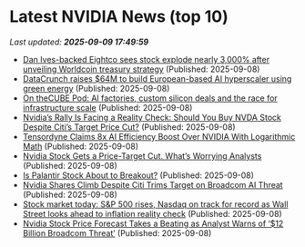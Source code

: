 # Latest NVIDIA News (top 10)
_Last updated: **2025-09-09 17:49:59**_

- [Dan Ives-backed Eightco sees stock explode nearly 3,000% after unveiling Worldcoin treasury strategy](https://finance.yahoo.com/news/dan-ives-backed-eightco-sees-stock-explode-nearly-3000-after-unveiling-worldcoin-treasury-strategy-173955620.html) (Published: 2025-09-08)
- [DataCrunch raises $64M to build European-based AI hyperscaler using green energy](https://siliconangle.com/2025/09/08/datacrunch-raises-64m-build-european-based-ai-hyperscaler-using-green-energy/) (Published: 2025-09-08)
- [On theCUBE Pod: AI factories, custom silicon deals and the race for infrastructure scale](https://siliconangle.com/2025/09/08/ai-factories-custom-silicon-deals-race-infrastructure-scale-thecubepod/) (Published: 2025-09-08)
- [Nvidia’s Rally Is Facing a Reality Check: Should You Buy NVDA Stock Despite Citi’s Target Price Cut?](https://www.barchart.com/story/news/34671143/nvidias-rally-is-facing-a-reality-check-should-you-buy-nvda-stock-despite-citis-target-price-cut) (Published: 2025-09-08)
- [Tensordyne Claims 8x AI Efficiency Boost Over NVIDIA With Logarithmic Math](https://hothardware.com/news/tensordyne-logarithmic-math-ai) (Published: 2025-09-08)
- [Nvidia Stock Gets a Price-Target Cut. What’s Worrying Analysts](https://biztoc.com/x/89544dffc5a3d1b1) (Published: 2025-09-08)
- [Is Palantir Stock About to Breakout?](https://finance.yahoo.com/news/palantir-stock-breakout-170900343.html) (Published: 2025-09-08)
- [Nvidia Shares Climb Despite Citi Trims Target on Broadcom AI Threat](https://consent.yahoo.com/v2/collectConsent?sessionId=1_cc-session_0fcb531b-35e5-48d3-8e72-26c1247fedba) (Published: 2025-09-08)
- [Stock market today: S&P 500 rises, Nasdaq on track for record as Wall Street looks ahead to inflation reality check](https://finance.yahoo.com/news/live/stock-market-today-sp-500-rises-nasdaq-on-track-for-record-as-wall-street-looks-ahead-to-inflation-reality-check-170830778.html) (Published: 2025-09-08)
- [Nvidia Stock Price Forecast Takes a Beating as Analyst Warns of ‘$12 Billion Broadcom Threat’](https://biztoc.com/x/a266f81a3d1af9b7) (Published: 2025-09-08)
